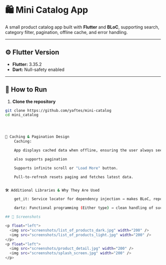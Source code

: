 # 🛍️ Mini Catalog App

A small product catalog app built with **Flutter** and **BLoC**, supporting search, category filter, pagination, offline cache, and error handling.

---

## ⚙️ Flutter Version

- **Flutter:** 3.35.2 
- **Dart:** Null-safety enabled

---

## 🚀 How to Run

1. **Clone the repository**  
```bash
git clone https://github.com/yaftes/mini-catalog
cd mini_catalog




💾 Caching & Pagination Design
    Caching:

    App displays cached data when offline, ensuring the user always sees something even without internet.

    also supports pagination

    Supports infinite scroll or "Load More" button.

    Pull-to-refresh resets paging and fetches latest data.


🛠️ Additional Libraries & Why They Are Used

    get_it: Service locator for dependency injection → makes BLoC, repositories, and data sources easy to manage and test.

    dartz: Functional programming (Either type) → clean handling of success/failure without throwing exceptions.

## 📸 Screenshots

<p float="left">
  <img src="screenshots/list_of_products_dark.jpg" width="200" />
  <img src="screenshots/list_of_products_light.jpg" width="200" />
</p>
<p float="left">
  <img src="screenshots/product_detail.jpg" width="200" />
  <img src="screenshots/splash_screen.jpg" width="200" />
</p>

